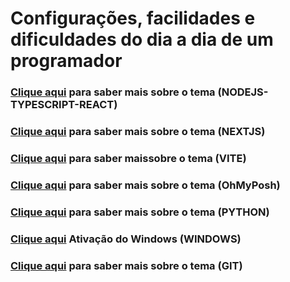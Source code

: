 # Configurações, facilidades e dificuldades do dia a dia de um programador

### **[Clique aqui](NODEJS-TYPESCRIPT-REACT.md)** para saber mais sobre o tema (NODEJS-TYPESCRIPT-REACT) 

### **[Clique aqui](NEXTJS.md)** para saber mais sobre o tema (NEXTJS) 

### **[Clique aqui](VITE.md)** para saber  maissobre o tema (VITE) 

### **[Clique aqui](OMYPOSH.md)** para saber mais sobre o tema (OhMyPosh) 

### **[Clique aqui](PYTHON.md)** para saber mais sobre o tema (PYTHON) 

### **[Clique aqui](ACTIVATE.md)** Ativação do Windows (WINDOWS)

### **[Clique aqui](GIT.md)** para saber mais sobre o tema (GIT) 